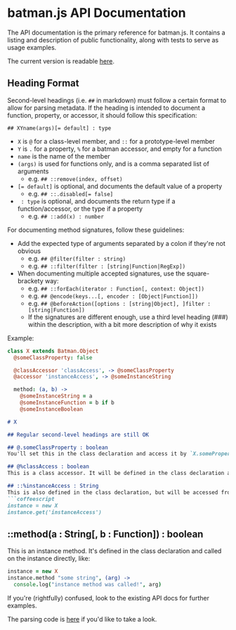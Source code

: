 # batman.js API Documentation

The API documentation is the primary reference for batman.js. It contains a
listing and description of public functionality, along with tests to serve as
usage examples.

The current version is readable [here](http://batmanjs.org/docs/api/).

## Heading Format

Second-level headings (i.e. `##` in markdown) must follow a certain format to
allow for parsing metadata. If the heading is intended to document a function,
property, or accessor, it should follow this specification:

```
## XYname(args)[= default] : type
```

- `X` is `@` for a class-level member, and `::` for a prototype-level member
- `Y` is `.` for a property, `%` for a batman accessor, and empty for a function
- `name` is the name of the member
- `(args)` is used for functions only, and is a comma separated list of arguments
  - e.g. `## ::remove(index, offset)`
- `[= default]` is optional, and documents the default value of a property
  - e.g. `## ::.disabled[= false]`
- ` : type` is optional, and documents the return type if a function/accessor, or the type if a property
  - e.g. `## ::add(x) : number`


For documenting method signatures, follow these guidelines:

- Add the expected type of arguments separated by a colon if they're not obvious
  - e.g. `## @filter(filter : string)`
  - e.g. `## ::filter(filter : [string|Function|RegExp])`
- When documenting multiple accepted signatures, use the square-brackety way:
  - e.g. `## ::forEach(iterator : Function[, context: Object])`
  - e.g. `## @encode(keys...[, encoder : [Object|Function]])`
  - e.g. `## @beforeAction([options : [string|Object], ]filter : [string|Function])`
  - If the signatures are different enough, use a third level heading (###) within the description, with a bit more description of why it exists


Example:

```coffee
class X extends Batman.Object
  @someClassProperty: false

  @classAccessor 'classAccess', -> @someClassProperty
  @accessor 'instanceAccess', -> @someInstanceString

  method: (a, b) ->
    @someInstanceString = a
    @someInstanceFunction = b if b
    @someInstanceBoolean

```

```markdown
# X

## Regular second-level headings are still OK

## @.someClassProperty : boolean
You'll set this in the class declaration and access it by `X.someProperty`.

## @%classAccess : boolean
This is a class accessor. It will be defined in the class declaration and accessed by `X.get("classAccess")`.

## ::%instanceAccess : String
This is also defined in the class declaration, but will be accessed from an instance of the class, like:
```coffeescript
instance = new X
instance.get('instanceAccess')
```

## ::method(a : String[, b : Function]) : boolean
This is an instance method. It's defined in the class declaration and called on the instance directly, like:
```coffeescript
instance = new X
instance.method "some string", (arg) ->
  console.log("instance method was called!", arg)
```

If you're (rightfully) confused, look to the existing API docs for further examples.

The parsing code is [here](https://github.com/batmanjs/batmanjs.github.io/blob/master/bin/generate_docs#L22-L45) if you'd like to take a look.

